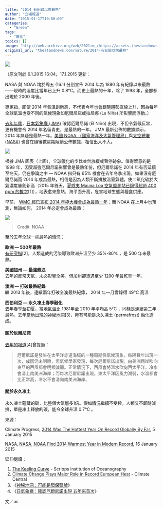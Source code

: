 ```yaml
---
title: "2014 有紀錄以來最熱"
author: "立場報道"
date: "2015-01-17T10:50:00"
categories:
  - "Green"
tags:
  - "暖化"
topics: []
image: "http://web.archive.org/web/2021im_/https://assets.thestandnews.com/media/photos/06-01_dciX3.png"
original_url: "thestandnews.com/nature/2014-有紀錄以來最熱"
---
```

![](http://web.archive.org/web/2021im_/https://assets.thestandnews.com/media/photos/06-01_dciX3.png)

（原文刊於 6.1.2015 16:04，17.1.2015 更新：

NASA 與 NOAA 均於周五 (16.1) 分別宣佈 2014 年為 1880 年有紀錄以來最熱——現時的溫度比當年已上升 0.8°C。而史上最熱的十年，除了 1998 年，全部都出現於 2000 年後。

專家指，即使 2014 年氣溫創新高，不代表今年也會跟隨趨勢直線上升，因為每年全球氣溫也受不同的氣候現象如厄爾尼諾或拉尼娜 (La Niña) 所影響而浮動。）

[去年年尾](../../nature/%E6%97%A5%E6%B0%A3%E8%B1%A1%E5%BB%B3-%E7%A2%BA%E8%AA%8D%E5%8E%84%E7%88%BE%E5%B0%BC%E8%AB%BE%E5%87%BA%E7%8F%BE-%E4%BA%94%E5%B9%B4%E4%BE%86%E9%A6%96%E6%AC%A1/)，[日本氣象廳 (JMA)](http://web.archive.org/web/20211229043119/http://www.jma.go.jp/jma/index.html) 確認厄爾尼諾 (El Niño) 出現，不但令氣候反常，更有機會令 2014 年名留青史，是最熱的一年。 JMA 最新公佈的數據顯示， 2014 年無疑是最熱一年。[美國 NOAA （國家海洋及大氣管理局）](http://web.archive.org/web/20211229043119/http://www.cpc.ncep.noaa.gov/products/analysis_monitoring/enso_advisory/ensodisc.html)與[太空總署 (NASA)](http://web.archive.org/web/20211229043119/http://www.nasa.gov/) 也會在隨後數星期陸續公佈數據，相信出入不大。

![](http://web.archive.org/web/2021im_/https://assets.thestandnews.com/media/photos/an_wld_B1KXx_45RGx.png)

根據 JMA 圖表（上圖），全球暖化的步伐並無放緩或暫停跡象。值得留意的是 1998 年，因受超強厄爾尼諾影響曾是最熱年份，但厄爾尼諾在 2014 年有否延續至冬天，仍在爭論之中 — NOAA 指只有 65% 機會在去年冬季出現。如果沒有厄爾尼諾而 2014 年成為最熱，相信是因為人類不斷排放溫室氣體，使二氧化碳於大氣濃度屢創新高（2015 年首天，[夏威夷 Mauna Loa 空氣監測站已錄得超過 400 ppm 的數字](http://web.archive.org/web/20211229043119/https://scripps.ucsd.edu/programs/keelingcurve/)\[1\]），地表愈來愈熱，海平面升高，危害地球生態與糧食供應。

早前， [WMO 經已宣布 2014 年極大機會成為最熱一年](http://web.archive.org/web/20211229043119/https://www.wmo.int/pages/mediacentre/press_releases/pr_1009_en.html)；而 NOAA 在上月中也預測，無論如何， 2014 年必定會成為最熱：

![](http://web.archive.org/web/2021im_/https://assets.thestandnews.com/media/photos/ytd-scenarios-thru-nov-2014_8yPGK.png)
> Credit: NOAA

至於去年全球一些最熱的情況：

**歐洲 — 500年最熱**  
[有研究指](http://web.archive.org/web/20211229043119/http://www.climatecentral.org/europe-hottest-year-on-record-climate-change)\[2\]，人類造成的污染導致歐洲升溫至少 35%-80% ，是 500 年來最熱。

**美國加州 — 最強熱浪**  
去年的反常天氣，未必影響全美，但加州卻遭遇至少 1200 年最乾旱一年。

**澳洲 — 打破最熱紀錄**  
繼 2013 年後，連續兩年打破全澳最熱紀錄， 2014 年一月曾錄得 49°C 高溫

**西伯利亞 — 永久凍土春季融化**  
去年春季至初夏，當地氣溫比 1981年至 2010 年平均高 5°C ，同樣是連續第二年最熱。去年[當地出現的神秘地洞](../../nature/%E7%A5%9E%E7%A7%98%E5%9C%B0%E6%B4%9E-%E5%8F%AF%E8%83%BD%E6%98%AF%E7%92%B0%E4%BF%9D%E8%AD%A6%E8%99%9F/)\[3\]，極有可能是永久凍土 (permafrost) 融化造成。

#### 關於厄爾尼諾

[去年的報道](../../nature/%E6%97%A5%E6%B0%A3%E8%B1%A1%E5%BB%B3-%E7%A2%BA%E8%AA%8D%E5%8E%84%E7%88%BE%E5%B0%BC%E8%AB%BE%E5%87%BA%E7%8F%BE-%E4%BA%94%E5%B9%B4%E4%BE%86%E9%A6%96%E6%AC%A1/)\[4\]曾提過：

> 厄爾尼諾是發生在太平洋赤道海域的一種周期性氣候現象，每隔數年出現一次，成因仍未明暸，但氣候學家發現，每次厄爾尼諾出現，由美洲西岸吹向東亞的西風都會明顯減弱。正常情況下，西風會將溫水吹向西太平洋，冷水會湧上南美洲海岸；而每次厄爾尼諾出現，東太平洋因風力減弱，水溫都會比正常高，冷水不會湧向南美洲海岸。

#### 關於永久凍土

永久凍土蘊藏的碳，比整個大氣層多1倍。假如情況繼續不受控，人類又不即時減排，單是凍土釋放的碳，能令全球升溫 0.7°C 。

來源：

Climate Progress, [2014 Was The Hottest Year On Record Globally By Far](http://web.archive.org/web/20211229043119/http://thinkprogress.org/climate/2015/01/05/3607735/2014-hottest-year-by-far/), 5 January 2015

NASA, [NASA, NOAA Find 2014 Warmest Year in Modern Record](http://web.archive.org/web/20211229043119/http://www.nasa.gov/press/2015/january/nasa-determines-2014-warmest-year-in-modern-record/#.VLk3A4qUeg-), 16 January 2015

延伸閱讀：

1.  [The Keeling Curve](http://web.archive.org/web/20211229043119/https://scripps.ucsd.edu/programs/keelingcurve/) - Scripps Institution of Oceanography
2.  [Climate Change Plays Major Role in Record European Heat](http://web.archive.org/web/20211229043119/http://www.climatecentral.org/europe-hottest-year-on-record-climate-change) - Climate Central
3.  《[神秘地洞：可能是環保警號](../../nature/%E7%A5%9E%E7%A7%98%E5%9C%B0%E6%B4%9E-%E5%8F%AF%E8%83%BD%E6%98%AF%E7%92%B0%E4%BF%9D%E8%AD%A6%E8%99%9F/)》
4.  《[日氣象廳：確認厄爾尼諾出現 五年來首次](../../nature/%E6%97%A5%E6%B0%A3%E8%B1%A1%E5%BB%B3-%E7%A2%BA%E8%AA%8D%E5%8E%84%E7%88%BE%E5%B0%BC%E8%AB%BE%E5%87%BA%E7%8F%BE-%E4%BA%94%E5%B9%B4%E4%BE%86%E9%A6%96%E6%AC%A1/)》

文／ac